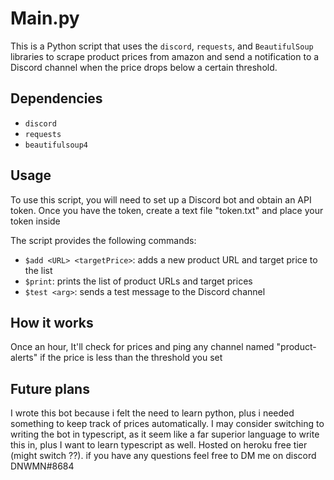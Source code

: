 
  <body>
    <h1>Main.py</h1>
    <p>This is a Python script that uses the <code>discord</code>, <code>requests</code>, and <code>BeautifulSoup</code> libraries to scrape product prices from amazon and send a notification to a Discord channel when the price drops below a certain threshold.</p>
    <h2>Dependencies</h2>
    <ul>
      <li><code>discord</code></li>
      <li><code>requests</code></li>
      <li><code>beautifulsoup4</code></li>
    </ul>
    <h2>Usage</h2>
    <p>To use this script, you will need to set up a Discord bot and obtain an API token. Once you have the token, create a text file "token.txt" and place your token inside </p>
    <p>The script provides the following commands:</p>
    <ul>
      <li><code>$add &lt;URL&gt; &lt;targetPrice&gt;</code>: adds a new product URL and target price to the list</li>
      <li><code>$print</code>: prints the list of product URLs and target prices</li>
      <li><code>$test &lt;arg&gt;</code>: sends a test message to the Discord channel</li>
    </ul>
    <h2>How it works</h2>
    <p>Once an hour, It'll check for prices and ping any channel named "product-alerts" if the price is less than the threshold you set</p>
    <h2>Future plans</h2>
    <p>I wrote this bot because i felt the need to learn python, plus i needed something to keep track of prices automatically. I may consider switching to writing the  bot in typescript, as it seem like a far superior language to write this in, plus I want to learn typescript as well. Hosted on heroku free tier (might switch ??). if you have any questions feel free to DM me on discord DNWMN#8684 </p>
